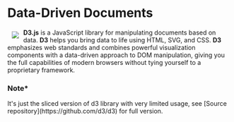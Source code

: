 # Data-Driven Documents

<a href="https://d3js.org"><img src="https://d3js.org/logo.svg" align="left" hspace="10" vspace="6"></a>

**D3.js** is a JavaScript library for manipulating documents based on data. **D3** helps you bring data to life using HTML, SVG, and CSS. **D3** emphasizes web standards and combines powerful visualization components with a data-driven approach to DOM manipulation, giving you the full capabilities of modern browsers without tying yourself to a proprietary framework.
<br>
<h3>Note*</h3>
It's just the sliced version of d3 library with very limited usage, see [Source repository](https://github.com/d3/d3) for full version.

